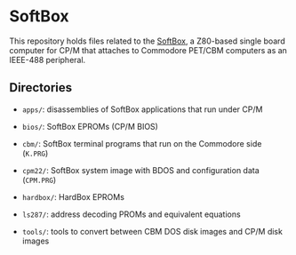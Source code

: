 # SoftBox

This repository holds files related to the
[SoftBox](http://mikenaberezny.com/hardware/pet-cbm/sse-softbox-z80-computer/),
a Z80-based single board computer for CP/M that attaches to
Commodore PET/CBM computers as an IEEE-488 peripheral.

## Directories

 - `apps/`: disassemblies of SoftBox applications that run under CP/M

 - `bios/`: SoftBox EPROMs (CP/M BIOS)

 - `cbm/`: SoftBox terminal programs that run on the Commodore side (`K.PRG`)

 - `cpm22/`: SoftBox system image with BDOS and configuration data (`CPM.PRG`)

 - `hardbox/`: HardBox EPROMs

 - `ls287/`: address decoding PROMs and equivalent equations

 - `tools/`: tools to convert between CBM DOS disk images and CP/M disk images

